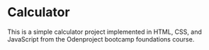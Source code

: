 # Calculator

This is a simple calculator project implemented in HTML, CSS, and JavaScript from the Odenproject bootcamp foundations course.
